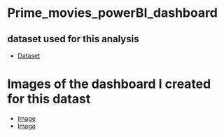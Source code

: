# Prime_movies_powerBI_dashboard

## dataset used for this analysis 

- <a href="https://github.com/vishwa-47/Prime_movies_powerBI_dashboard/blob/main/amazon_prime_titles%20(1).csv">Dataset</a>

# Images of the dashboard I created for this datast

- <a href = "https://github.com/vishwa-47/Prime_movies_powerBI_dashboard/blob/main/Prime.png"> Image</a>
- <a href = "https://github.com/vishwa-47/Prime_movies_powerBI_dashboard/blob/main/prime2.png"> Image</a>

